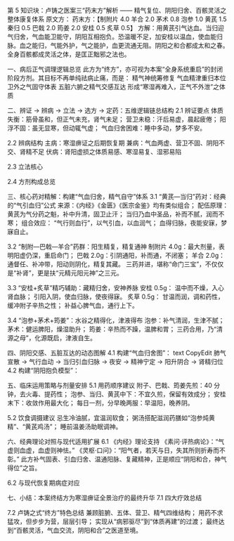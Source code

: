 第 5 知识块：卢铸之医案三“药末方”解析 —— 精气复位、阴阳归舍、百骸灵活之整体康复体系
原文方：
药末方：【制附片 4.0 羊合 2.0 茅术 0.8 泡参 1.0 黄芪 1.5 秦归 0.5 巴戟 2.0 筠姜 2.0 安桂 0.5 炙草 0.5】
方解：用黄芪引气达血。当归迎气归舍，气血能卫能守，阴阳互相抱负。恐温暖不足，加安桂以温血，使血能归脉。血之能归，气能外护，气之能护，血更流通无阻。阴阳之和合都成太和之春。全身百骸都成灵活之体，是匡正黜邪之法也。

一、病后正气调理逻辑总览
此方为“终方”，亦可视为本案“全身系统重启”的封闭阶段方剂。其目标不再单纯祛病止痛，而是：
精气神统筹修复
气血精津重归本位
卫外之气固守体表
五脏六腑之精气交感互达
形成“寒湿再难入，正气不外泄”之体质

二、辨证 → 辨病 → 立法 → 选方 → 定药：五维逻辑链总结构
2.1 辨证要点
体质失衡：筋骨虽和，但正气未充，肾气未足；
营卫未稳：汗后易虚，晨起疲倦；
阳浮不固：虽无显寒，但动辄气虚；
气血归舍困难：睡中多动，梦多不安。

2.2 辨病结构
主病：寒湿痹证之后期恢复期
兼病：气血两虚、营卫不固、阴阳不交、肾精不足
伏病：肾阳虚损之体质易感、寒湿易复、湿邪易陷

2.3 立法核心

2.4 方剂构成总览

三、核心药对精解：构建“气血归舍，精气自守”体系
3.1 “黄芪—当归”药对：经典的“气引血归”公式
来源：《内经》《金匮》《医宗金鉴》均有类似组合；
配伍原理：
黄芪为气分药之魁，补中升清，固卫止汗；
当归乃血中圣品，补而不腻，润而不寒；
组合效应：
“气行则血行”，以气引血，以血润气；
血得归脉，夜能安寐，梦寐自止。

3.2 “制附—巴戟—羊合”药群：阳生精复，精复通神
制附片 4.0g：最大剂量，表明阳虚仍深，重启命门；
巴戟 2.0g：引阴通阳，补而通，不闭塞；
羊合 2.0g：通督任、补冲带，阳动则阴化，精复其藏。
三药并进，堪称“命门三宝”，不仅仅是“补肾”，更是扶“元精元阳元神”之三元。

3.3 “安桂+炙草”精巧辅助：藏精归舍，安神养脉
安桂 0.5g：
温中而不燥，入心肾血脉；
引阳入阴，使血归脉，使夜得寐。
炙草 0.5g：
甘温而润，调和药性，缓冲附子辛热之性；
补益心脾气血，通行上下。

3.4 “泡参+茅术+筠姜”：水谷之精得化，津液得布
泡参：补气清润，生津不腻；
茅术：健运脾阳，燥湿助升；
筠姜：辛热而不躁，温脾和胃；
三药合用，乃“清源之母”，化源既启，津液自生。

四、阴阳交感、五脏互达的动态图解
4.1 构建“气血归舍图”：
text
CopyEdit
肺气宣散 → 气行血动 → 当归引血归脉 → 夜安 → 精神宁定 → 阳升阴合 → 肾精归位
4.2 构建“阴阳抱负模型”：

五、临床运用策略与剂量安排
5.1 用药顺序建议
附子、巴戟、筠姜先煎：40 分钟，去火毒、提药性；
泡参、当归、黄芪中下：不宜久煎，保留有效成分；
安桂末下：收敛作用最大化；
每日一剂，分早晚两服：早温阳，晚养阴。

5.2 饮食调摄建议
忌生冷油腻，宜温润软食；
粥汤搭配滋润药膳如“泡参炖黄精”、“黄芪鸡汤”；
睡前温姜汤助眠调神。

六、经典理论对照与现代适用扩展
6.1 《内经》理论支持
《素问·评热病论》：“气虚则血虚，血虚则神怯。”
《灵枢·口问》：“阳气者，若天与日，失其所则折寿而不彰。”
此方补气固表、引血归舍、温通阳脉、复藏精神，正是顺应“阴阳和合，神气得位”之旨。

6.2 与现代恢复期病症对应

七、小结：本案终结方为寒湿痹证全景治疗的最终升华
7.1 四大疗效总结

7.2 卢铸之式“终方”特色总结
兼顾脏腑、五体、营卫、精气四维结构；
用药不求猛攻，但步步为营，层层引导；
实现从“病邪驱尽”到“体质再建”的过渡；
最终达到“百骸灵活，气血交流，阴阳和合”之医道至境。
